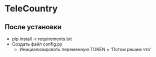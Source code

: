 # TeleCountry

## После установки
+ pip install -r requirements.txt 
+ Создать файл config.py
  + Инициализировать переменную TOKEN = 'Потом решим что'

